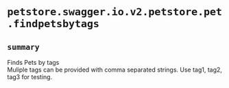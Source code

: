 # `petstore.swagger.io.v2.petstore.pet.findpetsbytags`

## `summary`
Finds Pets by tags  
Muliple tags can be provided with comma separated strings. Use tag1, tag2, tag3 for testing.


